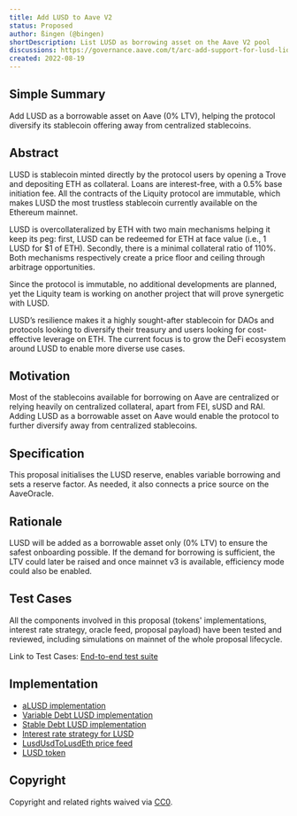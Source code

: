 ```yaml
---
title: Add LUSD to Aave V2
status: Proposed
author: ßingen (@bingen)
shortDescription: List LUSD as borrowing asset on the Aave V2 pool
discussions: https://governance.aave.com/t/arc-add-support-for-lusd-liquity/8443
created: 2022-08-19
---
```


## Simple Summary

Add LUSD as a borrowable asset on Aave (0% LTV), helping the protocol diversify its stablecoin offering away from centralized stablecoins.

## Abstract

LUSD is stablecoin minted directly by the protocol users by opening a Trove and depositing ETH as collateral. Loans are interest-free, with a 0.5% base initiation fee. All the contracts of the Liquity protocol are immutable, which makes LUSD the most trustless stablecoin currently available on the Ethereum mainnet.

LUSD is overcollateralized by ETH with two main mechanisms helping it keep its peg: first, LUSD can be redeemed for ETH at face value (i.e., 1 LUSD for $1 of ETH). Secondly, there is a minimal collateral ratio of 110%. Both mechanisms respectively create a price floor and ceiling through arbitrage opportunities.

Since the protocol is immutable, no additional developments are planned, yet the Liquity team is working on another project that will prove synergetic with LUSD.

LUSD’s resilience makes it a highly sought-after stablecoin for DAOs and protocols looking to diversify their treasury and users looking for cost-effective leverage on ETH. The current focus is to grow the DeFi ecosystem around LUSD to enable more diverse use cases.

## Motivation

Most of the stablecoins available for borrowing on Aave are centralized or relying heavily on centralized collateral, apart from FEI, sUSD and RAI. Adding LUSD as a borrowable asset on Aave would enable the protocol to further diversify away from centralized stablecoins.

## Specification

This proposal initialises the LUSD reserve, enables variable borrowing and sets a reserve factor. As needed, it also connects a price source on the AaveOracle.

## Rationale

LUSD will be added as a borrowable asset only (0% LTV) to ensure the safest onboarding possible. If the demand for borrowing is sufficient, the LTV could later be raised and once mainnet v3 is available, efficiency mode could also be enabled. 

## Test Cases

All the components involved in this proposal (tokens' implementations, interest rate strategy, oracle feed, proposal payload) have been tested and reviewed, including simulations on mainnet of the whole proposal lifecycle.

Link to Test Cases: [End-to-end test suite](https://github.com/liquity/example-aave-v2-listing/blob/master/src/test/ValidationLUSDListing.sol)

## Implementation

- [aLUSD implementation](https://etherscan.io/address/0x893E606358205AD994e610ad48e8aEF98aEadDbe)
- [Variable Debt LUSD implementation](https://etherscan.io/address/0xEB1cfEF24F5B9d287F702AC6EbD301E606936B54)
- [Stable Debt LUSD implementation](https://etherscan.io/address/0x595c33538215DC4B092F35Afc85d904631263f4F)
- [Interest rate strategy for LUSD](https://etherscan.io/address/0x545Ae1908B6F12e91E03B1DEC4F2e06D0570fE1b)
- [LusdUsdToLusdEth price feed](https://etherscan.io/address/0x60c0b047133f696334a2b7f68af0b49d2F3D4F72)
- [LUSD token](https://etherscan.io/address/0x5f98805A4E8be255a32880FDeC7F6728C6568bA0)

## Copyright

Copyright and related rights waived via [CC0](https://creativecommons.org/publicdomain/zero/1.0/).
